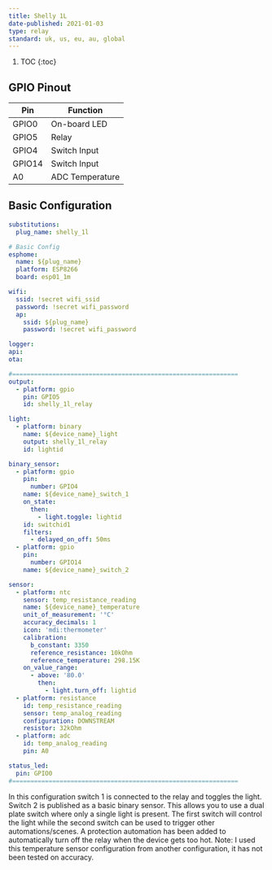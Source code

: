 ```yaml
---
title: Shelly 1L
date-published: 2021-01-03
type: relay
standard: uk, us, eu, au, global
---
```


1. TOC
{:toc}

## GPIO Pinout

| Pin     | Function                           |
|---------|------------------------------------|
| GPIO0   | On-board LED                       |
| GPIO5   | Relay                              |
| GPIO4   | Switch Input                       |
| GPIO14  | Switch Input                       |
| A0      | ADC Temperature                    |

## Basic Configuration

```yaml
substitutions:
  plug_name: shelly_1l

# Basic Config
esphome:
  name: ${plug_name}
  platform: ESP8266
  board: esp01_1m

wifi:
  ssid: !secret wifi_ssid
  password: !secret wifi_password
  ap:
    ssid: ${plug_name}
    password: !secret wifi_password

logger:
api:
ota:

#==============================================================
output:
  - platform: gpio
    pin: GPIO5
    id: shelly_1l_relay

light:
  - platform: binary
    name: ${device_name}_light
    output: shelly_1l_relay
    id: lightid

binary_sensor:
  - platform: gpio
    pin:
      number: GPIO4
    name: ${device_name}_switch_1
    on_state:
      then:
        - light.toggle: lightid
    id: switchid1
    filters:
      - delayed_on_off: 50ms
  - platform: gpio
    pin:
      number: GPIO14
    name: ${device_name}_switch_2

sensor:
  - platform: ntc
    sensor: temp_resistance_reading
    name: ${device_name}_temperature
    unit_of_measurement: '°C'
    accuracy_decimals: 1
    icon: 'mdi:thermometer'
    calibration:
      b_constant: 3350
      reference_resistance: 10kOhm
      reference_temperature: 298.15K
    on_value_range:
      - above: '80.0'
        then:
          - light.turn_off: lightid
  - platform: resistance
    id: temp_resistance_reading
    sensor: temp_analog_reading
    configuration: DOWNSTREAM
    resistor: 32kOhm
  - platform: adc
    id: temp_analog_reading
    pin: A0

status_led:
  pin: GPIO0
#==============================================================
```
In this configuration switch 1 is connected to the relay and toggles the light. Switch 2 is published as a basic binary sensor. This allows you to use a dual plate switch where only a single light is present. The first switch will control the light while the second switch can be used to trigger other automations/scenes.
A protection automation has been added to automatically turn off the relay when the device gets too hot. 
Note: I used this temperature sensor configuration from another configuration, it has not been tested on accuracy.
